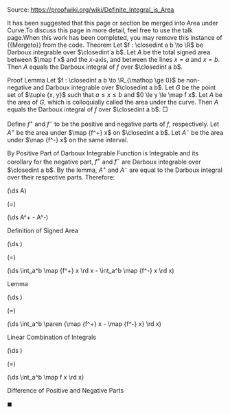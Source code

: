 # 

Source: https://proofwiki.org/wiki/Definite_Integral_is_Area


It has been suggested that this page or section be merged into Area under Curve.To discuss this page in more detail, feel free to use the talk page.When this work has been completed, you may remove this instance of {{Mergeto}} from the code.
Theorem
Let $f : \closedint a b \to \R$ be Darboux integrable over $\closedint a b$.
Let $A$ be the total signed area between $\map f x$ and the $x$-axis, and between the lines $x = a$ and $x = b$.
Then $A$ equals the Darboux integral of $f$ over $\closedint a b$.


Proof
Lemma
Let $f : \closedint a b \to \R_{\mathop \ge 0}$ be non-negative and Darboux integrable over $\closedint a b$.
Let $G$ be the point set of $\tuple {x, y}$ such that $a \le x \le b$ and $0 \le y \le \map f x$.
Let $A$ be the area of $G$, which is colloquially called the area under the curve.
Then $A$ equals the Darboux integral of $f$ over $\closedint a b$.
$\Box$

Define $f^+$ and $f^-$ to be the positive and negative parts of $f$, respectively.
Let $A^+$ be the area under $\map {f^+} x$ on $\closedint a b$.
Let $A^-$ be the area under $\map {f^-} x$ on the same interval.

By Positive Part of Darboux Integrable Function is Integrable and its corollary for the negative part,
$f^+$ and $f^-$ are Darboux integrable over $\closedint a b$.
By the lemma, $A^+$ and $A^-$ are equal to the Darboux integral over their respective parts.
Therefore:














\(\ds A\)

\(=\)







\(\ds A^+ - A^-\)





Definition of Signed Area














\(\ds \)

\(=\)







\(\ds \int_a^b \map {f^+} x \rd x - \int_a^b \map {f^-} x \rd x\)





Lemma














\(\ds \)

\(=\)







\(\ds \int_a^b \paren {\map {f^+} x - \map {f^-} x} \rd x\)





Linear Combination of Integrals














\(\ds \)

\(=\)







\(\ds \int_a^b \map f x \rd x\)





Difference of Positive and Negative Parts



$\blacksquare$





